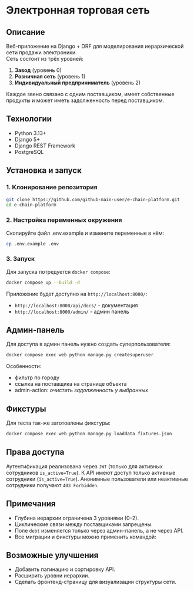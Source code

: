 # Электронная торговая сеть


## Описание
Веб-приложение на Django + DRF для моделирования иерархической сети продажи электроники.  
Сеть состоит из трёх уровней:
1. **Завод** (уровень 0)
2. **Розничная сеть** (уровень 1)
3. **Индивидуальный предприниматель** (уровень 2)

Каждое звено связано с одним поставщиком, имеет собственные продукты и может иметь задолженность перед поставщиком.


## Технологии
- Python 3.13+
- Django 5+
- Django REST Framework
- PostgreSQL


## Установка и запуск

### 1. Клонирование репозитория

```bash
git clone https://github.com/github-main-user/e-chain-platform.git
cd e-chain-platform
````

### 2. Настройка переменных окружения

Скопируйте файл .env.example и измените переменные в нём:
```bash
cp .env.example .env
```

### 3. Запуск

Для запуска потредуется `docker compose`:
```bash
docker compose up --build -d
```

Приложение будет доступно на `http://localhost:8000/`:
- `http://localhost:8000/api/docs/` - документация
- `http://localhost:8000/admin/` - админ панель


## Админ-панель

Для доступа в админ панель нужно создать суперпользователя:
```bash
docker compose exec web python manage.py createsuperuser
```

Особенности:

- фильтр по городу
- ссылка на поставщика на странице объекта
- admin-action: *очистить задолженность у выбранных*


## Фикстуры

Для теста так-же заготовлены фикстуры:
```bash
docker compose exec web python manage.py loaddata fixtures.json
```

## Права доступа

Аутентификация реализована через `JWT` (только для активных сотрудников `is_active=True`).
К API имеют доступ только активные сотрудники (`is_active=True`).
Анонимные пользователи или неактивные сотрудники получают `403 Forbidden`.


## Примечания

- Глубина иерархии ограничена 3 уровнями (0–2).
- Циклические связи между поставщиками запрещены.
- Поле `debt` изменяется только через админ-панель, а не через API.
- Все миграции и фикстуры можно применить командой:


## Возможные улучшения

- Добавить пагинацию и сортировку API.
- Расширить уровни иерархии.
- Сделать фронтенд-страницу для визуализации структуры сети.
